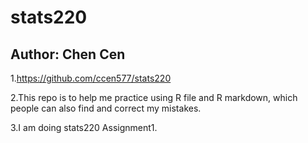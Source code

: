 # stats220
## Author: Chen Cen
1.https://github.com/ccen577/stats220

2.This repo is to help me practice using R file and R markdown, which people can also find and correct my mistakes.

3.I am doing stats220 Assignment1.
